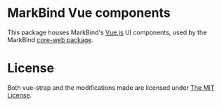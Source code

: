 # MarkBind Vue components

This package houses MarkBind's [Vue.js](https://vuejs.org/) UI components, used by the MarkBind [core-web package](https://www.npmjs.com/package/@markbind/core-web).

# License
Both vue-strap and the modifications made are licensed under [The MIT License](LICENSE).
